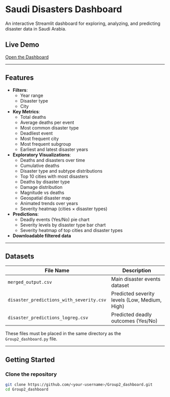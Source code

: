 # Saudi Disasters Dashboard

An interactive Streamlit dashboard for exploring, analyzing, and predicting disaster data in Saudi Arabia.

##  Live Demo
[Open the Dashboard](https://group2dashboard-7vn7itznrh6mpodsrx9kxj.streamlit.app)

---

## Features

- **Filters**:
  - Year range
  - Disaster type
  - City
- **Key Metrics**:
  - Total deaths
  - Average deaths per event
  - Most common disaster type
  - Deadliest event
  - Most frequent city
  - Most frequent subgroup
  - Earliest and latest disaster years
- **Exploratory Visualizations**:
  - Deaths and disasters over time
  - Cumulative deaths
  - Disaster type and subtype distributions
  - Top 10 cities with most disasters
  - Deaths by disaster type
  - Damage distribution
  - Magnitude vs deaths
  - Geospatial disaster map
  - Animated trends over years
  - Severity heatmap (cities × disaster types)
- **Predictions**:
  - Deadly events (Yes/No) pie chart
  - Severity levels by disaster type bar chart
  - Severity heatmap of top cities and disaster types
- **Downloadable filtered data**

---

##  Datasets

| File Name                                | Description                                |
|-----------------------------------------|--------------------------------------------|
| `merged_output.csv`                     | Main disaster events dataset              |
| `disaster_predictions_with_severity.csv` | Predicted severity levels (Low, Medium, High) |
| `disaster_predictions_logreg.csv`       | Predicted deadly outcomes (Yes/No)       |

These files must be placed in the same directory as the `Group2_dashboard.py` file.

---

##  Getting Started

### Clone the repository

```bash
git clone https://github.com/<your-username>/Group2_dashboard.git
cd Group2_dashboard
